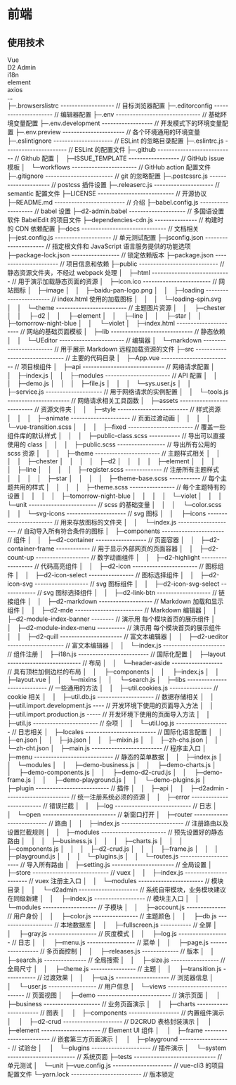 # 前端
## 使用技术
Vue  
D2 Admin  
i18n  
element  
axios  
...   
├─.browserslistrc ------------------- // 目标浏览器配置
├─.editorconfig --------------------- // 编辑器配置
├─.env ------------------------------ // 基础环境变量配置
├─.env.development ------------------ // 开发模式下的环境变量配置
├─.env.preview ---------------------- // 各个环境通用的环境变量
├─.eslintignore --------------------- // ESLint 的忽略目录配置
├─.eslintrc.js ---------------------- // ESLint 的配置文件
├─.github --------------------------- // Github 配置
│ ├─ISSUE_TEMPLATE ------------------ // GitHub issue 模板
│ └─workflows ----------------------- // GitHub action 配置文件
├─.gitignore ------------------------ // git 的忽略配置
├─.postcssrc.js --------------------- // postcss 插件设置
├─.releaserc.js --------------------- // semantic 配置文件
├─LICENSE --------------------------- // 开源协议
├─README.md ------------------------- // 介绍
├─babel.config.js ------------------- // babel 设置
├─d2-admin.babel -------------------- // 多国语设置软件 BabelEdit 的项目文件
├─dependencies-cdn.js --------------- // 构建时的 CDN 依赖配置
├─docs ------------------------------ // 文档相关
├─jest.config.js -------------------- // 单元测试配置
├─jsconfig.json --------------------- // 指定根文件和 JavaScript 语言服务提供的功能选项
├─package-lock.json ----------------- // 锁定依赖版本
├─package.json ---------------------- // 项目信息和依赖
├─public ---------------------------- // 静态资源文件夹，不经过 webpack 处理
│ ├─html ---------------------------- // 用于演示加载静态页面的资源
│ ├─icon.ico ------------------------ // 网站图标
│ ├─image 
│ │ ├─baidu-pan-logo.png 
│ │ ├─loading ----------------------- // index.html 使用的加载图标
│ │ │ └─loading-spin.svg 
│ │ └─theme ------------------------- // 主题图片资源
│ │   ├─chester 
│ │   ├─d2 
│ │   ├─element 
│ │   ├─line 
│ │   ├─star 
│ │   ├─tomorrow-night-blue 
│ │   └─violet 
│ ├─index.html ---------------------- // 网站的基础页面模板
│ ├─lib ----------------------------- // 静态依赖
│ │ └─UEditor ----------------------- // 编辑器
│ └─markdown ------------------------ // 用于展示 Markdown 远程加载资源的文件
├─src ------------------------------- // 主要的代码目录
│ ├─App.vue ------------------------- // 项目根组件
│ ├─api ----------------------------- // 网络请求配置
│ │ ├─index.js 
│ │ ├─modules ----------------------- // API 配置
│ │ │ ├─demo.js 
│ │ │ ├─file.js 
│ │ │ └─sys.user.js 
│ │ ├─service.js -------------------- // 用于网络请求的实例配置
│ │ └─tools.js ---------------------- // 网络请求相关工具函数
│ ├─assets -------------------------- // 资源文件夹
│ │ ├─style ------------------------- // 样式资源
│ │ │ ├─animate --------------------- // 页面过渡动画
│ │ │ │ └─vue-transition.scss 
│ │ │ ├─fixed ----------------------- // 覆盖一些组件库的默认样式
│ │ │ ├─public-class.scss ----------- // 导出可以直接使用的 class
│ │ │ ├─public.scss ----------------- // 导出所有公用的 scss 资源
│ │ │ ├─theme ----------------------- // 主题样式相关
│ │ │ │ ├─chester 
│ │ │ │ ├─d2 
│ │ │ │ ├─element 
│ │ │ │ ├─line 
│ │ │ │ ├─register.scss ------------- // 注册所有主题样式
│ │ │ │ ├─star 
│ │ │ │ ├─theme-base.scss ----------- // 每个主题共用的样式
│ │ │ │ ├─theme.scss ---------------- // 每个主题特有的设置
│ │ │ │ ├─tomorrow-night-blue 
│ │ │ │ └─violet 
│ │ │ └─unit ------------------------ // scss 的基础变量
│ │ │   └─color.scss 
│ │ └─svg-icons --------------------- // svg 图标
│ │   ├─icons ----------------------- // 用来存放图标的文件夹
│ │   └─index.js -------------------- // 自动导入所有符合条件的图标
│ ├─components ---------------------- // 组件
│ │ ├─d2-container ------------------ // 页面容器
│ │ ├─d2-container-frame ------------ // 用于显示外部网页的页面容器
│ │ ├─d2-count-up ------------------- // 数字动画组件
│ │ ├─d2-highlight ------------------ // 代码高亮组件
│ │ ├─d2-icon ----------------------- // 图标组件
│ │ ├─d2-icon-select ---------------- // 图标选择组件
│ │ ├─d2-icon-svg ------------------- // svg 图标组件
│ │ ├─d2-icon-svg-select ------------ // svg 图标选择组件
│ │ ├─d2-link-btn ------------------- // 链接组件
│ │ ├─d2-markdown ------------------- // Markdown 加载和显示组件
│ │ ├─d2-mde ------------------------ // Markdown 编辑器
│ │ ├─d2-module-index-banner -------- // 演示用 每个模块首页的展示组件
│ │ ├─d2-module-index-menu ---------- // 演示用 每个模块首页的展示组件
│ │ ├─d2-quill ---------------------- // 富文本编辑器
│ │ ├─d2-ueditor -------------------- // 富文本编辑器
│ │ └─index.js ---------------------- // 组件注册
│ ├─i18n.js ------------------------- // 国际化配置
│ ├─layout -------------------------- // 布局
│ │ └─header-aside ------------------ // 具有顶栏加侧边栏的布局
│ │   ├─components 
│ │   ├─index.js 
│ │   ├─layout.vue 
│ │   └─mixins 
│ │     └─search.js 
│ ├─libs ---------------------------- // 一些通用的方法
│ │ ├─util.cookies.js --------------- // cookie 相关
│ │ ├─util.db.js -------------------- // 数据存储相关
│ │ ├─util.import.development.js ---- // 开发环境下使用的页面导入方法
│ │ ├─util.import.production.js ----- // 开发环境下使用的页面导入方法
│ │ ├─util.js ----------------------- // 杂项
│ │ └─util.log.js ------------------- // 日志相关
│ ├─locales ------------------------- // 国际化语言配置
│ │ ├─en.json 
│ │ ├─ja.json 
│ │ ├─mixin.js 
│ │ ├─zh-chs.json 
│ │ └─zh-cht.json 
│ ├─main.js ------------------------- // 程序主入口
│ ├─menu ---------------------------- // 静态的菜单数据
│ │ ├─index.js 
│ │ └─modules 
│ │   ├─demo-business.js 
│ │   ├─demo-charts.js 
│ │   ├─demo-components.js 
│ │   ├─demo-d2-crud.js 
│ │   ├─demo-frame.js 
│ │   ├─demo-playground.js 
│ │   └─demo-plugins.js 
│ ├─plugin -------------------------- // 插件
│ │ ├─api 
│ │ ├─d2admin ----------------------- // 统一注册系统必须的资源
│ │ ├─error ------------------------- // 错误拦截
│ │ ├─log --------------------------- // 日志
│ │ └─open -------------------------- // 新窗口打开
│ ├─router -------------------------- // 路由
│ │ ├─index.js ---------------------- // 注册路由以及设置拦截规则
│ │ ├─modules ----------------------- // 预先设置好的静态路由
│ │ │ ├─business.js 
│ │ │ ├─charts.js 
│ │ │ ├─components.js 
│ │ │ ├─d2-crud.js 
│ │ │ ├─frame.js 
│ │ │ ├─playground.js 
│ │ │ └─plugins.js 
│ │ └─routes.js --------------------- // 导入所有路由
│ ├─setting.js ---------------------- // 全局设置
│ ├─store --------------------------- // vuex
│ │ ├─index.js ---------------------- // vuex 注册主入口
│ │ └─modules ----------------------- // 模块目录
│ │   └─d2admin --------------------- // 系统自带模块，业务模块建议在同级新建
│ │     ├─index.js ------------------ // 模块主入口
│ │     └─modules ------------------- // 子模块
│ │       ├─account.js -------------- // 用户身份
│ │       ├─color.js ---------------- // 主题颜色
│ │       ├─db.js ------------------- // 本地数据库
│ │       ├─fullscreen.js ----------- // 全屏
│ │       ├─gray.js ----------------- // 灰度模式
│ │       ├─log.js ------------------ // 日志
│ │       ├─menu.js ----------------- // 菜单
│ │       ├─page.js ----------------- // 多页面控制
│ │       ├─releases.js ------------- // 版本
│ │       ├─search.js --------------- // 全局搜索
│ │       ├─size.js ----------------- // 全局尺寸
│ │       ├─theme.js ---------------- // 主题
│ │       ├─transition.js ----------- // 过渡效果
│ │       ├─ua.js ------------------- // 浏览器信息
│ │       └─user.js ----------------- // 用户信息
│ └─views --------------------------- // 页面视图
│   ├─demo -------------------------- // 演示页面
│   │ ├─business -------------------- // 业务页面演示
│   │ ├─charts ---------------------- // 图表
│   │ ├─components ------------------ // 内置组件演示
│   │ ├─d2-crud --------------------- // D2CRUD 表格封装演示
│   │ ├─element --------------------- // Element UI 组件
│   │ ├─frame ----------------------- // 嵌套第三方页面演示
│   │ ├─playground ------------------ // 试验台
│   │ └─plugins --------------------- // 插件演示
│   └─system ------------------------ // 系统页面
├─tests ----------------------------- // 单元测试
│ └─unit 
├─vue.config.js --------------------- // vue-cli3 的项目配置文件
└─yarn.lock ------------------------- // 版本锁定

